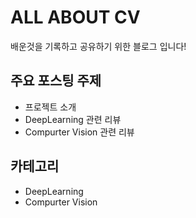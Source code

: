# ALL ABOUT CV

배운것을 기록하고 공유하기 위한 블로그 입니다!


## 주요 포스팅 주제
- 프로젝트 소개
- DeepLearning 관련 리뷰
- Compurter Vision 관련 리뷰

## 카테고리
- DeepLearning
- Compurter Vision

